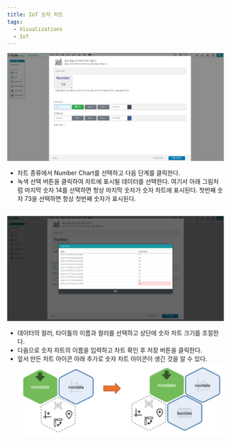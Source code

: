 ```yaml
---
title: IoT 숫자 차트
tags:
  - Visualizations
  - IoT
---
```


![IoT Number Chart](./33.png)
- 차트 종류에서 Number Chart를 선택하고 다음 단계를 클릭한다.
- 녹색 선택 버튼을 클릭하여 차트에 표시될 데이터를 선택한다. 여기서 아래 그림처럼 마지막 숫자 14를 선택하면 항상 마지막 숫자가 숫자 차트에 표시된다. 첫번째 숫자 73을 선택하면 항상 첫번째 숫자가 표시된다.
<br/><br/>

![Create a Number chart](./36.png)
- 데이터의 컬러, 타이틀의 이름과 컬러를 선택하고 상단에 숫자 차트 크기를 조절한다.
- 다음으로 숫자 차트의 이름을 입력하고 차트 확인 후 저장 버튼을 클릭한다.
- 앞서 만든 차트 아이콘 아래 추가로 숫자 차트 아이콘이 생긴 것을 알 수 있다.
![Create Number chart hexagon](./37.png)
<br/><br/>